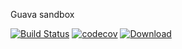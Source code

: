 Guava sandbox

[![Build Status](https://travis-ci.org/lukasz-szewc/guava-sandbox.svg?branch=master)](https://travis-ci.org/lukasz-szewc/guava-sandbox)
[![codecov](https://codecov.io/gh/lukasz-szewc/guava-sandbox/branch/master/graph/badge.svg)](https://codecov.io/gh/lukasz-szewc/guava-sandbox)
 [ ![Download](https://api.bintray.com/packages/lukasz-szewc/releases/guava-sandbox/images/download.svg) ](https://bintray.com/lukasz-szewc/releases/guava-sandbox/_latestVersion)